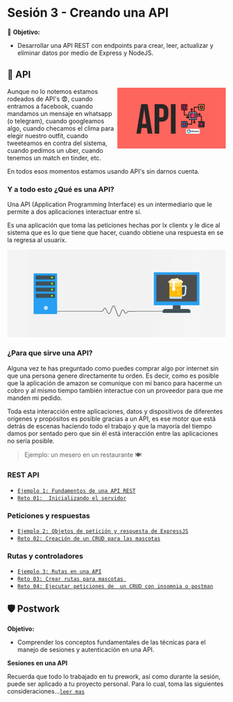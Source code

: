 # Sesión 3 - Creando una API

🎯 **Objetivo:**

- Desarrollar una API REST con endpoints para crear, leer, actualizar y eliminar datos por medio de Express y NodeJS. 

## 🎡 API 

<img src="img/api.jpg" align="right" width="250">

Aunque no lo notemos estamos rodeados de API's 😨, cuando entramos a facebook, cuando mandamos un mensaje en whatsapp (o telegram), cuando googleamos algo, cuando checamos el clima para elegir nuestro outfit, cuando tweeteamos en contra del sistema, cuando pedimos un uber, cuando tenemos un match en tinder, etc. 

En todos esos momentos estamos usando API's sin darnos cuenta. 

### Y a todo esto ¿Qué es una API? 

Una API (Application Programming Interface) es un intermediario que le permite a dos aplicaciones interactuar entre sí.

Es una aplicación que toma las peticiones hechas por lx clientx y le dice al sistema que es lo que tiene que hacer, cuando obtiene una respuesta en se la regresa al usuarix.

![](img/api2.png)

### ¿Para que sirve una API?

Alguna vez te has preguntado como puedes comprar algo por internet sin que una persona genere directamente tu orden. Es decir, como es posible que la aplicación de amazon se comunique con mi banco para hacerme un cobro y al mismo tiempo también interactue con un proveedor para que me manden mi pedido.

Toda esta interacción entre aplicaciones, datos y dispositivos de diferentes orígenes y propósitos es posible gracias a un API, es ese motor que está detrás de escenas haciendo todo el trabajo y que la mayoría del tiempo damos por sentado pero que sin él está interacción entre las aplicaciones no sería posible. 


> Ejemplo: un mesero en un restaurante 🍽

### REST API 

- [`Ejemplo 1: Fundamentos de una API REST`](Ejemplo-01/)
- [`Reto 01:  Inicializando el servidor`](Reto-01/#reto-1)

### Peticiones y respuestas

- [`Ejemplo 2: Objetos de petición y respuesta de ExpressJS`](Ejemplo-02/)
- [`Reto 02: Creación de un CRUD para las mascotas`](Reto-02/#reto-2)

### Rutas y controladores

- [`Ejemplo 3: Rutas en una API`](Ejemplo-03/)
- [`Reto 03: Crear rutas para mascotas `](Reto-03/#reto-3)
- [`Reto 04: Ejecutar peticiones de  un CRUD con insomnia o postman`](Reto-04/#reto-4)


## 🛡 Postwork

**Objetivo:**

- Comprender los conceptos fundamentales de las técnicas para el manejo de sesiones y autenticación en una API.

**Sesiones en una API**

Recuerda que todo lo trabajado en tu prework, así como durante la sesión, puede ser aplicado a tu proyecto personal. Para lo cual, toma las siguientes consideraciones...[`leer mas`](Postwork/#postwork)
